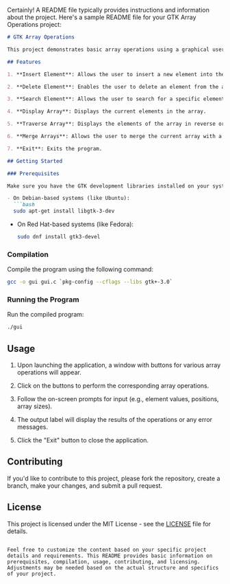 Certainly! A README file typically provides instructions and information about the project. Here's a sample README file for your GTK Array Operations project:

```markdown
# GTK Array Operations

This project demonstrates basic array operations using a graphical user interface (GUI) built with GTK (GIMP Toolkit) in C.

## Features

1. **Insert Element**: Allows the user to insert a new element into the array at a specified position.

2. **Delete Element**: Enables the user to delete an element from the array based on the index.

3. **Search Element**: Allows the user to search for a specific element in the array.

4. **Display Array**: Displays the current elements in the array.

5. **Traverse Array**: Displays the elements of the array in reverse order.

6. **Merge Arrays**: Allows the user to merge the current array with a new array.

7. **Exit**: Exits the program.

## Getting Started

### Prerequisites

Make sure you have the GTK development libraries installed on your system. If not, you can install them using:

- On Debian-based systems (like Ubuntu):
  ```bash
  sudo apt-get install libgtk-3-dev
  ```

- On Red Hat-based systems (like Fedora):
  ```bash
  sudo dnf install gtk3-devel
  ```

### Compilation

Compile the program using the following command:

```bash
gcc -o gui gui.c `pkg-config --cflags --libs gtk+-3.0`
```

### Running the Program

Run the compiled program:

```bash
./gui
```

## Usage

1. Upon launching the application, a window with buttons for various array operations will appear.

2. Click on the buttons to perform the corresponding array operations.

3. Follow the on-screen prompts for input (e.g., element values, positions, array sizes).

4. The output label will display the results of the operations or any error messages.

5. Click the "Exit" button to close the application.

## Contributing

If you'd like to contribute to this project, please fork the repository, create a branch, make your changes, and submit a pull request.

## License

This project is licensed under the MIT License - see the [LICENSE](LICENSE) file for details.
```

Feel free to customize the content based on your specific project details and requirements. This README provides basic information on prerequisites, compilation, usage, contributing, and licensing. Adjustments may be needed based on the actual structure and specifics of your project.
